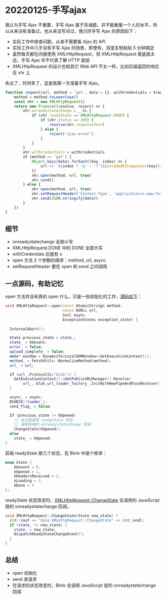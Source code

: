 # 20220125-手写ajax

我认为手写 Ajax 不重要，手写 Ajax 属于背诵题，并不能衡量一个人的水平，所以从来没有准备过，也从来没写对过，我讨厌手写 Ajax 的原因如下：

- 实际工作中排查问题，从来不需要看 Ajax 的 API
- 实际工作中几乎没有手写 Ajax 的场景，即使有，百度复制粘贴 5 分钟搞定
- 虽然每天都在间接使用 XMLHttpRequest，但 XMLHttpRequest 离底层太远，手写 Ajax 并不代表了解 HTTP 底层
- XMLHttpRequest 的设计也和其它 Web API 不太一样，比如后端返回的响应在 xhr 上

失业了，时间多了，这是我第一次准备手写 Ajax。

```JavaScript
function request(url, method = 'get', data = {}, withCredentials = true) {
	method = method.toLowerCase()
	const xhr = new XMLHttpRequest()
	return new Promise((resolve, reject) => {
		xhr.onreadystatechange = _ => {
			if (xhr.readyState == XMLHttpRequest.DONE) {
				if (xhr.status == 200) {
					resolve(xhr.responseText)
				} else {
					reject('ajax error')
				}
			}
		}
		xhr.withCredentials = withCredentials
		if (method == 'get') {
			Object.keys(data).forEach((key, index) => {
				url += `${index ? '&' : '?'}${encodeURIComponent(key)}=${encodeURIComponent(data[key])}`
			})
			xhr.open(method, url, true)
			xhr.send()
		} else {
			xhr.open(method, url, true)
			xhr.setRequestHeader('Content-Type', 'application/x-www-form-urlencoded')
			xhr.send(JSON.stringify(data))
		}
	})
}
```

## 细节

- onreadystatechange 全部小写
- XMLHttpRequest.DONE 中的 DONE 全部大写
- withCredentials 后面有 s
- open 方法 3 个参数的顺序：method, url, async
- setRequestHeader 要在 open 和 send 之间调用

## 一点源码，有助记忆

open 方法并没有真的 open 什么，只是一些初始化的工作，[源码如下](https://chromium.googlesource.com/chromium/src/+/refs/tags/91.0.4437.3/third_party/blink/renderer/core/xmlhttprequest/xml_http_request.cc#637)：

```C++
void XMLHttpRequest::open(const AtomicString& method,
                          const KURL& url,
                          bool async,
                          ExceptionState& exception_state) {
 
  InternalAbort();

  State previous_state = state_;
  state_ = kUnsent;
  error_ = false;
  upload_complete_ = false;
  auto* window = DynamicTo<LocalDOMWindow>(GetExecutionContext());
  method_ = FetchUtils::NormalizeMethod(method);
  url_ = url;

  if (url_.ProtocolIs("blob")) {
    GetExecutionContext()->GetPublicURLManager().Resolve(
        url_, blob_url_loader_factory_.InitWithNewPipeAndPassReceiver());
  }

  async_ = async;
  DCHECK(!loader_);
  send_flag_ = false;

  if (previous_state != kOpened)
  	// 在这里改变 readyState 状态
  	// 调用前端的 onreadystatechange 回调 
    ChangeState(kOpened);
  else
    state_ = kOpened;
}
```

前端 readyState 那几个状态，在 Blink 中是个枚举：

```C++
enum State {
    kUnsent = 0,
    kOpened = 1,
    kHeadersReceived = 2,
    kLoading = 3,
    kDone = 4
};
```

readyState 状态改变时，[XMLHttpRequest::ChangeState](https://chromium.googlesource.com/chromium/src/+/refs/tags/91.0.4437.3/third_party/blink/renderer/core/xmlhttprequest/xml_http_request.cc#555) 会调用的 JavaScript 层的 onreadystatechange 回调。

```C++
void XMLHttpRequest::ChangeState(State new_state) {
  std::cout << "dale XMLHttpRequest::ChangeState" << std::endl;
  if (state_ != new_state) {
    state_ = new_state;
    DispatchReadyStateChangeEvent();
  }
}
```

## 总结

- open 初始化
- send 发请求
- 在请求的状态改变时，Blink 会调用 JavaScript 层的 onreadystatechange 回调























